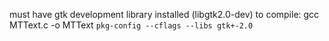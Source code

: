 must have gtk development library installed (libgtk2.0-dev)
to compile: gcc MTText.c -o MTText `pkg-config --cflags --libs gtk+-2.0`

